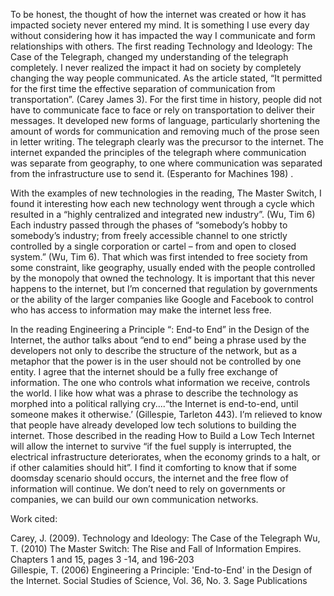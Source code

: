 To be honest, the thought of how the internet was created or how it has impacted society never entered my mind. It is something I use every day without considering how it has impacted the way I communicate and form relationships with others. The first reading Technology and Ideology: The Case of the Telegraph, changed my understanding of the telegraph completely. I never realized the impact it had on society by completely changing the way people communicated. As the article stated, “It permitted for the first time the effective separation of communication from transportation”. (Carey James 3). For the first time in history, people did not have to communicate face to face or rely on transportation to deliver their messages. It developed new forms of language, particularly shortening the amount of words for communication and removing much of the prose seen in letter writing. The telegraph clearly was the precursor to the internet. The internet expanded the principles of the telegraph where communication was separate from geography, to one where communication was separated from the infrastructure use to send it. (Esperanto for Machines 198) .
					
With the examples of new technologies in the reading, The Master Switch, I found it interesting how each new technology went through a cycle which resulted in a “highly centralized and integrated new industry”. (Wu, Tim 6) Each industry passed through the phases of “somebody’s hobby to somebody’s industry; from freely accessible channel to one strictly controlled by a single corporation or cartel – from and open to closed system.” (Wu, Tim 6). That which was first intended to free society from some constraint, like geography, usually ended with the people controlled by the monopoly that owned the technology. It is important that this never happens to the internet, but I’m concerned that regulation by governments or the ability of the larger companies like Google and Facebook to control who has access to information may make the internet less free.
					
In the reading Engineering a Principle “: End-to End” in the Design of the Internet, the author talks about “end to end” being a phrase used by the developers not only to describe the structure of the network, but as a metaphor that the power is in the user should not be controlled by one entity. I agree that the internet should be a fully free exchange of information. The one who controls what information we receive, controls the world. I like how what was a phrase to describe the technology as morphed into a political rallying cry....“the Internet is end-to-end, until someone makes it otherwise.’ (Gillespie, Tarleton 443). I’m relieved to know that people have already developed low tech solutions to building the internet. Those described in the reading How to Build a Low Tech Internet will allow the internet to survive “if the fuel supply is interrupted, the electrical infrastructure deteriorates, when the economy grinds to a halt, or if other calamities should hit”. I find it comforting to know that if some doomsday scenario should occurs, the internet and the free flow of information will continue. We don’t need to rely on governments or companies, we can build our own communication networks. 

Work cited: 

Carey, J. (2009). Technology and Ideology: The Case of the Telegraph
Wu, T. (2010) The Master Switch: The Rise and Fall of Information Empires. Chapters 1 and 15, pages 3 -14, and 196-203	
Gillespie, T. (2006) Engineering a Principle: 'End-to-End' in the Design of the Internet. Social Studies of Science, Vol. 36, No. 3. Sage Publications
 
 
